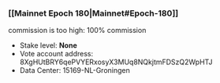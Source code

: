 ### [[Mainnet Epoch 180|Mainnet#Epoch-180]]
commission is too high: 100% commission
* Stake level: **None**
* Vote account address: 8XgHUtBRY6qePVYERxosyX3MUq8NQkjtmFDSzQ2WpHTJ
* Data Center: 15169-NL-Groningen